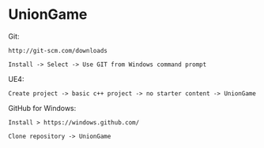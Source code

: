 # UnionGame

Git:

	http://git-scm.com/downloads
  
	Install -> Select -> Use GIT from Windows command prompt
UE4:

	Create project -> basic c++ project -> no starter content -> UnionGame
GitHub for Windows:

	Install > https://windows.github.com/
  
	Clone repository -> UnionGame
